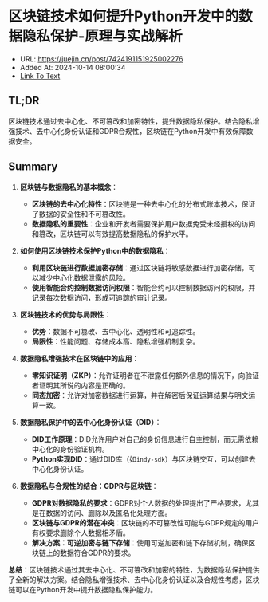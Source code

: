 # 区块链技术如何提升Python开发中的数据隐私保护-原理与实战解析
- URL: https://juejin.cn/post/7424191151925002276
- Added At: 2024-10-14 08:00:34
- [Link To Text](2024-10-14-区块链技术如何提升python开发中的数据隐私保护-原理与实战解析_raw.md)

## TL;DR
区块链技术通过去中心化、不可篡改和加密特性，提升数据隐私保护。结合隐私增强技术、去中心化身份认证和GDPR合规性，区块链在Python开发中有效保障数据安全。

## Summary
1. **区块链与数据隐私的基本概念**：
   - **区块链的去中心化特性**：区块链是一种去中心化的分布式账本技术，保证了数据的安全性和不可篡改性。
   - **数据隐私的重要性**：企业和开发者需要保护用户数据免受未经授权的访问和篡改，区块链可以有效提高数据隐私的保护水平。

2. **如何使用区块链技术保护Python中的数据隐私**：
   - **利用区块链进行数据加密存储**：通过区块链将敏感数据进行加密存储，可以减少中心化数据泄露的风险。
   - **使用智能合约控制数据访问权限**：智能合约可以控制数据访问的权限，并记录每次数据访问，形成可追踪的审计记录。

3. **区块链技术的优势与局限性**：
   - **优势**：数据不可篡改、去中心化、透明性和可追踪性。
   - **局限性**：性能问题、存储成本高、隐私增强机制复杂。

4. **数据隐私增强技术在区块链中的应用**：
   - **零知识证明（ZKP）**：允许证明者在不泄露任何额外信息的情况下，向验证者证明其所说的内容是正确的。
   - **同态加密**：允许对加密数据进行运算，并在解密后保证运算结果与明文运算一致。

5. **数据隐私保护中的去中心化身份认证（DID）**：
   - **DID工作原理**：DID允许用户对自己的身份信息进行自主控制，而无需依赖中心化的身份验证机构。
   - **Python实现DID**：通过DID库（如`indy-sdk`）与区块链交互，可以创建去中心化身份认证。

6. **数据隐私与合规性的结合：GDPR与区块链**：
   - **GDPR对数据隐私的要求**：GDPR对个人数据的处理提出了严格要求，尤其是在数据的访问、删除以及匿名化处理方面。
   - **区块链与GDPR的潜在冲突**：区块链的不可篡改性可能与GDPR规定的用户有权要求删除个人数据相矛盾。
   - **解决方案：可逆加密与链下存储**：使用可逆加密和链下存储机制，确保区块链上的数据符合GDPR的要求。

**总结**：区块链技术通过其去中心化、不可篡改和加密的特性，为数据隐私保护提供了全新的解决方案。结合隐私增强技术、去中心化身份认证以及合规性考虑，区块链可以在Python开发中提升数据隐私保护能力。
